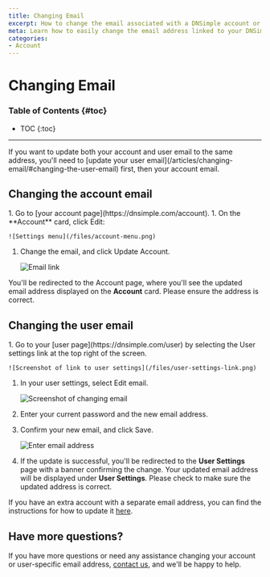 ```yaml
---
title: Changing Email
excerpt: How to change the email associated with a DNSimple account or user.
meta: Learn how to easily change the email address linked to your DNSimple account or user profile with our step-by-step guide for a seamless update process.
categories:
- Account
---
```


# Changing Email

### Table of Contents {#toc}

* TOC
{:toc}

---

<info>
If you want to update both your account and user email to the same address, you'll need to [update your user email](/articles/changing-email/#changing-the-user-email) first, then your account email.
</info>

## Changing the account email

<div class="section-steps" markdown="1">
1. Go to [your account page](https://dnsimple.com/account).
1. On the **Account** card, click <label>Edit</label>:

    ![Settings menu](/files/account-menu.png)

1. Change the email, and click <label>Update Account</label>.

    ![Email link](/files/account-email.png)

You'll be redirected to the Account page, where you'll see the updated email address displayed on the **Account** card. Please ensure the address is correct.

</div>

## Changing the user email

<div class="section-steps" markdown="1">
1.  Go to your [user page](https://dnsimple.com/user) by selecting the <label>User settings</label> link at the top right of the screen.

    ![Screenshot of link to user settings](/files/user-settings-link.png)

1.  In your user settings, select <label>Edit email</label>.

    ![Screenshot of changing email](/files/change-email.png)

1.  Enter your current password and the new email address.
1.  Confirm your new email, and click <label>Save</label>.

    ![Enter email address](/files/account-change-email-2.png)

1.  If the update is successful, you'll be redirected to the **User Settings** page with a banner confirming the change. Your updated email address will be displayed under **User Settings**. Please check to make sure the updated address is correct.

</div>

If you have an extra account with a separate email address, you can find the instructions for how to update it [here](#changing-the-account-email).

## Have more questions?

If you have more questions or need any assistance changing your account or user-specific email address, [contact us](https://dnsimple.com/feedback), and we'll be happy to help.
